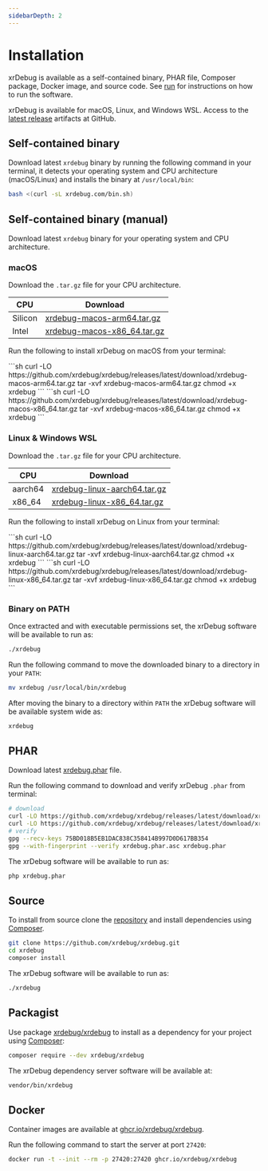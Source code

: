 ```yaml
---
sidebarDepth: 2
---
```


# Installation

xrDebug is available as a self-contained binary, PHAR file, Composer package, Docker image, and source code. See [run](../run/README.md) for instructions on how to run the software.

xrDebug is available for macOS, Linux, and Windows WSL. Access to the [latest release](https://github.com/xrdebug/xrdebug/releases/latest) artifacts at GitHub.

## Self-contained binary <Badge text="recommended"/>

Download latest `xrdebug` binary by running the following command in your terminal, it detects your operating system and CPU architecture (macOS/Linux) and installs the binary at `/usr/local/bin`:

```sh
bash <(curl -sL xrdebug.com/bin.sh)
```

## Self-contained binary (manual)

Download latest `xrdebug` binary for your operating system and CPU architecture.

### macOS

Download the `.tar.gz` file for your CPU architecture.

| CPU     | Download                                                                                                               |
| ------- | ---------------------------------------------------------------------------------------------------------------------- |
| Silicon | [xrdebug-macos-arm64.tar.gz](https://github.com/xrdebug/xrdebug/releases/latest/download/xrdebug-macos-arm64.tar.gz)   |
| Intel   | [xrdebug-macos-x86_64.tar.gz](https://github.com/xrdebug/xrdebug/releases/latest/download/xrdebug-macos-x86_64.tar.gz) |

Run the following to install xrDebug on macOS from your terminal:

<code-group>
<code-block title="Silicon">
```sh
curl -LO https://github.com/xrdebug/xrdebug/releases/latest/download/xrdebug-macos-arm64.tar.gz
tar -xvf xrdebug-macos-arm64.tar.gz
chmod +x xrdebug
```
</code-block>

<code-block title="Intel">
```sh
curl -LO https://github.com/xrdebug/xrdebug/releases/latest/download/xrdebug-macos-x86_64.tar.gz
tar -xvf xrdebug-macos-x86_64.tar.gz
chmod +x xrdebug
```
</code-block>
</code-group>

### Linux & Windows WSL

Download the `.tar.gz` file for your CPU architecture.

| CPU     | Download                                                                                                                 |
| ------- | ------------------------------------------------------------------------------------------------------------------------ |
| aarch64 | [xrdebug-linux-aarch64.tar.gz](https://github.com/xrdebug/xrdebug/releases/latest/download/xrdebug-linux-aarch64.tar.gz) |
| x86_64  | [xrdebug-linux-x86_64.tar.gz](https://github.com/xrdebug/xrdebug/releases/latest/download/xrdebug-linux-x86_64.tar.gz)   |

Run the following to install xrDebug on Linux from your terminal:

<code-group>
<code-block title="aarch64">
```sh
curl -LO https://github.com/xrdebug/xrdebug/releases/latest/download/xrdebug-linux-aarch64.tar.gz
tar -xvf xrdebug-linux-aarch64.tar.gz
chmod +x xrdebug
```
</code-block>

<code-block title="x86_64">
```sh
curl -LO https://github.com/xrdebug/xrdebug/releases/latest/download/xrdebug-linux-x86_64.tar.gz
tar -xvf xrdebug-linux-x86_64.tar.gz
chmod +x xrdebug
```
</code-block>
</code-group>

### Binary on PATH

Once extracted and with executable permissions set, the xrDebug software will be available to run as:

```sh
./xrdebug
```

Run the following command to move the downloaded binary to a directory in your `PATH`:

```sh
mv xrdebug /usr/local/bin/xrdebug
```

After moving the binary to a directory within `PATH` the xrDebug software will be available system wide as:

```sh
xrdebug
```

## PHAR

Download latest [xrdebug.phar](https://github.com/xrdebug/xrdebug/releases/latest/download/xrdebug.phar) file.

Run the following command to download and verify xrDebug `.phar` from terminal:

```sh
# download
curl -LO https://github.com/xrdebug/xrdebug/releases/latest/download/xrdebug.phar
curl -LO https://github.com/xrdebug/xrdebug/releases/latest/download/xrdebug.phar.asc
# verify
gpg --recv-keys 75BD018B5EB1DAC838C358414B997D0D617BB354
gpg --with-fingerprint --verify xrdebug.phar.asc xrdebug.phar
```

The xrDebug software will be available to run as:

```sh
php xrdebug.phar
```

## Source

To install from source clone the [repository](https://github.com/xrdebug/xrdebug) and install dependencies using [Composer](https://getcomposer.org).

```sh
git clone https://github.com/xrdebug/xrdebug.git
cd xrdebug
composer install
```

The xrDebug software will be available to run as:

```sh
./xrdebug
```

## Packagist

Use package [xrdebug/xrdebug](https://packagist.org/packages/xrdebug/xrdebug) to install as a dependency for your project using [Composer](https://getcomposer.org):

```sh
composer require --dev xrdebug/xrdebug
```

The xrDebug dependency server software will be available at:

```sh
vendor/bin/xrdebug
```

## Docker

Container images are available at [ghcr.io/xrdebug/xrdebug](https://github.com/xrdebug/xrdebug/pkgs/container/xrdebug).

Run the following command to start the server at port `27420`:

```sh
docker run -t --init --rm -p 27420:27420 ghcr.io/xrdebug/xrdebug
```
